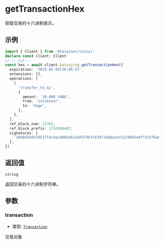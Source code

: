 # getTransactionHex

获取交易的十六进制表示。

## 示例

```ts twoslash
import { Client } from '@taiyinet/ctaiyi'
declare const client: Client
// ---cut---
const hex = await client.baiyujing.getTransactionHex({
  expiration: '2025-02-04T16:05:57',
  extensions: [],
  operations: [
    [
      'transfer_to_qi',
      {
        amount: '10.000 YANG',
        from: 'initminer',
        to: 'dage',
      },
    ],
  ],
  ref_block_num: 21701,
  ref_block_prefix: 1734260487,
  signatures: [
    '2040d2b937d51ff4c4ac08bbd6c5df5f4bfcb3973ab8aeafe229845e0ff3c5f6a629f4dbe96633abd377fdc5521947b64ae4a41faecffbc5a4d1fe0cd49f0bcf7e',
  ],
})
```

## 返回值

`string`

返回交易的十六进制字符串。

## 参数

### transaction

- 类型: [`Transaction`](/reference/types#transaction)

交易对象
